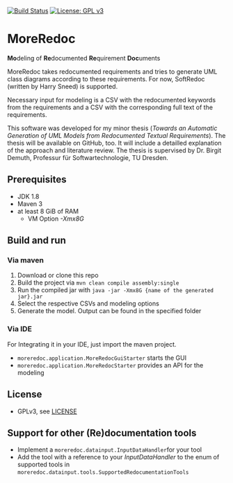 [![Build Status](https://travis-ci.com/andauh/MoreRedoc.svg?branch=master)](https://travis-ci.com/andauh/MoreRedoc)
[![License: GPL v3](https://img.shields.io/badge/License-GPLv3-blue.svg)](https://www.gnu.org/licenses/gpl-3.0)

# MoreRedoc
**Mo**deling of **Re**documented **Re**quirement **Doc**uments

MoreRedoc takes redocumented requirements and tries to generate UML class diagrams according to these requirements. For now, SoftRedoc (written by Harry Sneed) is supported. 

Necessary input for modeling is a CSV with the redocumented keywords from the requirements and a CSV with the corresponding full text of the requirements.

This software was developed for my minor thesis (*Towards an Automatic Generation of UML Models from Redocumented Textual Requirements*). The thesis will be available on GitHub, too. It will include a detailled explanation of the approach and literature review. The thesis is supervised by Dr. Birgit Demuth, Professur für Softwartechnologie, TU Dresden.

## Prerequisites
- JDK 1.8
- Maven 3
- at least 8 GiB of RAM
    - VM Option *-Xmx8G*

## Build and run
### Via maven
1. Download or clone this repo
2. Build the project via
`mvn clean compile assembly:single`
3. Run the compiled jar with 
`java -jar -Xmx8G {name of the generated jar}.jar`
4. Select the respective CSVs and modeling options
5. Generate the model. Output can be found in the specified folder

### Via IDE
For Integrating it in your IDE, just import the maven project.
* `moreredoc.application.MoreRedocGuiStarter` starts the GUI
* `moreredoc.application.MoreRedocStarter` provides an API for the modeling

## License
- GPLv3, see [LICENSE](LICENSE)

## Support for other (Re)documentation tools
- Implement a `moreredoc.datainput.InputDataHandler`for your tool
- Add the tool with a reference to your *InputDataHandler* to the enum of supported tools in `moreredoc.datainput.tools.SupportedRedocumentationTools`
